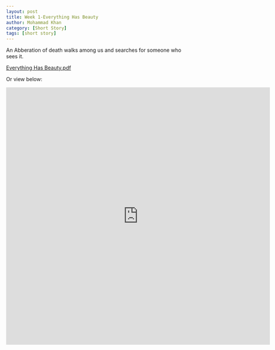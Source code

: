 ```yaml
---
layout: post
title: Week 1-Everything Has Beauty
author: Mohammad Khan
category: [Short Story]
tags: [short story]
---
```

<p>An Abberation of death walks among us and searches for someone who sees it.</p>

<a href="https://drive.google.com/file/d/1e84QZkJCAxN5A-_vm2wxg9brhbet3KCy/view?usp=sharing">
Everything Has Beauty.pdf </a>


Or view below:
<!-- <embed src="https://drive.google.com/file/d/1e84QZkJCAxN5A-_vm2wxg9brhbet3KCy/view?usp=sharing" width="800px" height="2100px" /> -->
<!-- <a href="../pdfs/Year 1/Week 1_Everything Has Beauty.pdf">Week 1_Everything Has Beauty</a>
 -->
<iframe
src="https://drive.google.com/file/d/1e84QZkJCAxN5A-_vm2wxg9brhbet3KCy/view?usp=sharing&embedded=true"
style="width:718px; height:700px;" frameborder="0"></iframe> 
